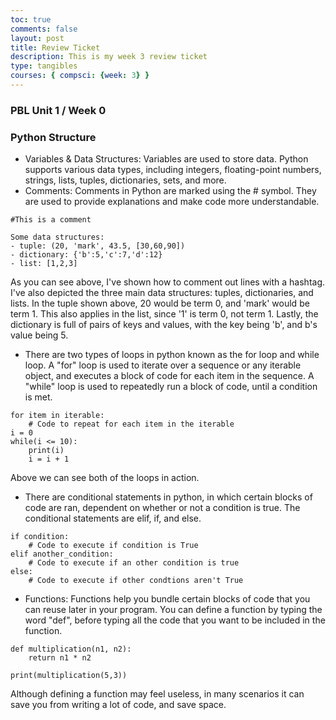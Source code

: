 ```yaml
---
toc: true
comments: false
layout: post
title: Review Ticket
description: This is my week 3 review ticket
type: tangibles
courses: { compsci: {week: 3} }
---
```


### PBL Unit 1 / Week 0


### Python Structure

- Variables & Data Structures: Variables are used to store data. Python supports various data types, including integers, floating-point numbers, strings, lists, tuples, dictionaries, sets, and more.
- Comments: Comments in Python are marked using the # symbol. They are used to provide explanations and make code more understandable.
```
#This is a comment
```

```
Some data structures:
- tuple: (20, 'mark', 43.5, [30,60,90])
- dictionary: {'b':5,'c':7,'d':12}
- list: [1,2,3]
```

As you can see above, I've shown how to comment out lines with a hashtag. I've also depicted the three main data structures: tuples, dictionaries, and lists. In the tuple shown above, 20 would be term 0, and 'mark' would be term 1. This also applies in the list, since '1' is term 0, not term 1. Lastly, the dictionary is full of pairs of keys and values, with the key being 'b', and b's value being 5.

- There are two types of loops in python known as the for loop and while loop. A "for" loop is used to iterate over a sequence or any iterable object, and executes a block of code for each item in the sequence. A "while" loop is used to repeatedly run a block of code, until a condition is met.

```
for item in iterable:
    # Code to repeat for each item in the iterable
i = 0
while(i <= 10):
    print(i)
    i = i + 1
```
Above we can see both of the loops in action.

- There are conditional statements in python, in which certain blocks of code are ran, dependent on whether or not a condition is true. The conditional statements are elif, if, and else.

```
if condition:
    # Code to execute if condition is True
elif another_condition:
    # Code to execute if an other condition is true
else:
    # Code to execute if other condtions aren't True
```

- Functions: Functions help you bundle certain blocks of code that you can reuse later in your program. You can define a function by typing the word "def", before typing all the code that you want to be included in the function.

```
def multiplication(n1, n2):
    return n1 * n2

print(multiplication(5,3))
```
Although defining a function may feel useless, in many scenarios it can save you from writing a lot of code, and save space.